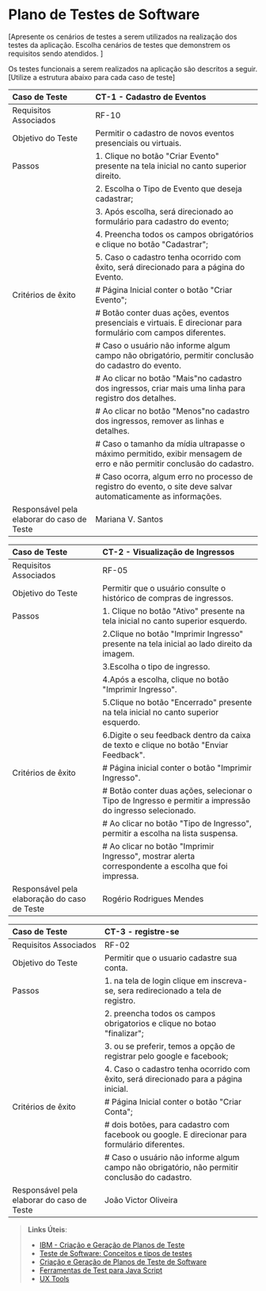 # Plano de Testes de Software

[Apresente os cenários de testes a serem utilizados na realização dos testes da aplicação. Escolha cenários de testes que demonstrem os requisitos sendo atendidos. ]

Os testes funcionais a serem realizados na aplicação são descritos a seguir. [Utilize a estrutura abaixo para cada caso de teste]

|Caso de Teste    | CT-1 - Cadastro de Eventos |
|:---|:---|
| Requisitos Associados | RF-10 |
| Objetivo do Teste | Permitir o cadastro de novos eventos presenciais ou virtuais. |
| Passos | 1. Clique no botão "Criar Evento" presente na tela inicial no canto superior direito.|
| | 2. Escolha o Tipo de Evento que deseja cadastrar;|
| |3. Após escolha, será direcionado ao formulário para cadastro do evento;|
| |4. Preencha todos os campos obrigatórios e clique no botão "Cadastrar";|
| |5. Caso o cadastro tenha ocorrido com êxito, será direcionado para a página do Evento.|
| Critérios de êxito | # Página Inicial conter o botão "Criar Evento";  |
| | # Botão conter duas ações, eventos presenciais e virtuais. E direcionar para formulário com campos diferentes.|
| | # Caso o usuário não informe algum campo não obrigatório, permitir conclusão do cadastro do evento.|
| | # Ao clicar no botão "Mais"no cadastro dos ingressos, criar mais uma linha para registro dos detalhes.|
| | # Ao clicar no botão "Menos"no cadastro dos ingressos, remover as linhas e detalhes.|
| | # Caso o tamanho da mídia ultrapasse o máximo permitido, exibir mensagem de erro e não permitir conclusão do cadastro.|
| | # Caso ocorra, algum erro no processo de registro do evento, o site deve salvar automaticamente as informações.|
| Responsável pela elaborar do caso de Teste | Mariana V. Santos |

|Caso de Teste    | CT-2 - Visualização de Ingressos |
|:---|:---|
| Requisitos Associados | RF-05 |
| Objetivo do Teste | Permitir que o usuário consulte o histórico de compras de ingressos. |
| Passos | 1. Clique no botão "Ativo" presente na tela inicial no canto superior esquerdo. |
|| 2.Clique no botão "Imprimir Ingresso" presente na tela inicial ao lado direito da imagem.|
|| 3.Escolha o tipo de ingresso.|
|| 4.Após a escolha, clique no botão "Imprimir Ingresso".|
|| 5.Clique no botão "Encerrado" presente na tela inicial no canto superior esquerdo.|
|| 6.Digite o seu feedback dentro da caixa de texto e clique no botão "Enviar Feedback".|
|Critérios de êxito | # Página inicial conter o botão "Imprimir Ingresso".|
|| # Botão conter duas ações, selecionar o Tipo de Ingresso e permitir a impressão do ingresso selecionado.|
|| # Ao clicar no botão "Tipo de Ingresso", permitir a escolha na lista suspensa.|
|| # Ao clicar no botão "Imprimir Ingresso", mostrar alerta correspondente a escolha que foi impressa.|
| Responsável pela elaboração do caso de Teste | Rogério Rodrigues Mendes |

|Caso de Teste    | CT-3 - registre-se |
|:---|:---|
| Requisitos Associados | RF-02 |
| Objetivo do Teste | Permitir que o usuario cadastre sua conta. |
| Passos | 1. na tela de login clique em inscreva-se, sera redirecionado a tela de registro.|
| | 2. preencha todos os campos obrigatorios e clique no botao "finalizar";|
| |3. ou se preferir, temos a opção de registrar pelo google e facebook;|
| |4. Caso o cadastro tenha ocorrido com êxito, será direcionado para a página inicial.|
| Critérios de êxito | # Página Inicial conter o botão "Criar Conta";  |
| | # dois botões, para cadastro com facebook ou google. E direcionar para formulário diferentes.|
| | # Caso o usuário não informe algum campo não obrigatório, não permitir conclusão do cadastro.|
| Responsável pela elaborar do caso de Teste | João Victor Oliveira |
 
> **Links Úteis**:
> - [IBM - Criação e Geração de Planos de Teste](https://www.ibm.com/developerworks/br/local/rational/criacao_geracao_planos_testes_software/index.html)
> -  [Teste de Software: Conceitos e tipos de testes](https://blog.onedaytesting.com.br/teste-de-software/)
> - [Criação e Geração de Planos de Teste de Software](https://www.ibm.com/developerworks/br/local/rational/criacao_geracao_planos_testes_software/index.html)
> - [Ferramentas de Test para Java Script](https://geekflare.com/javascript-unit-testing/)
> - [UX Tools](https://uxdesign.cc/ux-user-research-and-user-testing-tools-2d339d379dc7)
